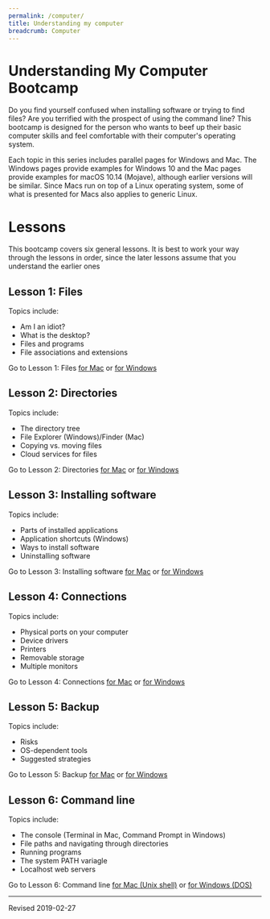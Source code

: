 ```yaml
---
permalink: /computer/
title: Understanding my computer
breadcrumb: Computer
---
```


# Understanding My Computer Bootcamp

Do you find yourself confused when installing software or trying to find files? Are you terrified with the prospect of using the command line? This bootcamp is designed for the person who wants to beef up their basic computer skills and feel comfortable with their computer's operating system.  

Each topic in this series includes parallel pages for Windows and Mac.  The Windows pages provide examples for Windows 10 and the Mac pages provide examples for macOS 10.14 (Mojave), although earlier versions will be similar.  Since Macs run on top of a Linux operating system, some of what is presented for Macs also applies to generic Linux.

# Lessons

This bootcamp covers six general lessons.  It is best to work your way through the lessons in order, since the later lessons assume that you understand the earlier ones

## Lesson 1: Files

Topics include:
- Am I an idiot?
- What is the desktop?
- Files and programs
- File associations and extensions

Go to Lesson 1: Files [for Mac](files-mac/) or [for Windows](files-windows/)

## Lesson 2: Directories

Topics include:
- The directory tree
- File Explorer (Windows)/Finder (Mac)
- Copying vs. moving files
- Cloud services for files

Go to Lesson 2: Directories [for Mac](directories-mac/) or [for Windows](directories-windows/)

## Lesson 3: Installing software

Topics include:
- Parts of installed applications
- Application shortcuts (Windows)
- Ways to install software
- Uninstalling software

Go to Lesson 3: Installing software [for Mac](installation-mac/) or [for Windows](installation-windows/)

## Lesson 4: Connections

Topics include:
- Physical ports on your computer
- Device drivers
- Printers
- Removable storage
- Multiple monitors

Go to Lesson 4: Connections [for Mac](connections-mac/) or [for Windows](connections-windows/)

## Lesson 5: Backup

Topics include:
- Risks
- OS-dependent tools
- Suggested strategies

Go to Lesson 5: Backup [for Mac](backup-mac/) or [for Windows](backup-windows/)

## Lesson 6: Command line

Topics include:
- The console (Terminal in Mac, Command Prompt in Windows)
- File paths and navigating through directories
- Running programs
- The system PATH variagle
- Localhost web servers

Go to Lesson 6: Command line [for Mac (Unix shell)](command-unix) or [for Windows (DOS)](command-windows)

----
Revised 2019-02-27
